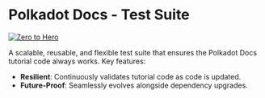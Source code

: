 # Polkadot Docs - Test Suite

[![Zero to Hero](https://github.com/polkadot-developers/polkadot-sdk-docs-tests/actions/workflows/zero-to-hero.yml/badge.svg)](https://github.com/polkadot-developers/polkadot-sdk-docs-tests/actions/workflows/zero-to-hero.yml)

A scalable, reusable, and flexible test suite that ensures the Polkadot Docs tutorial code always works. Key features:

- **Resilient**: Continuously validates tutorial code as code is updated.
- **Future-Proof**: Seamlessly evolves alongside dependency upgrades.